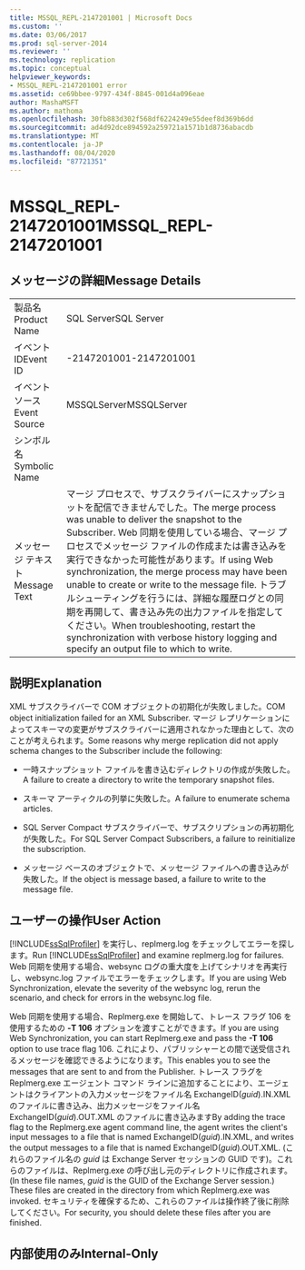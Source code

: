 ```yaml
---
title: MSSQL_REPL-2147201001 | Microsoft Docs
ms.custom: ''
ms.date: 03/06/2017
ms.prod: sql-server-2014
ms.reviewer: ''
ms.technology: replication
ms.topic: conceptual
helpviewer_keywords:
- MSSQL_REPL-2147201001 error
ms.assetid: ce69bbee-9797-434f-8845-001d4a096eae
author: MashaMSFT
ms.author: mathoma
ms.openlocfilehash: 30fb883d302f568df6224249e55deef8d369b6dd
ms.sourcegitcommit: ad4d92dce894592a259721a1571b1d8736abacdb
ms.translationtype: MT
ms.contentlocale: ja-JP
ms.lasthandoff: 08/04/2020
ms.locfileid: "87721351"
---
```

# <a name="mssql_repl-2147201001"></a><span data-ttu-id="13799-102">MSSQL_REPL-2147201001</span><span class="sxs-lookup"><span data-stu-id="13799-102">MSSQL_REPL-2147201001</span></span>
    
## <a name="message-details"></a><span data-ttu-id="13799-103">メッセージの詳細</span><span class="sxs-lookup"><span data-stu-id="13799-103">Message Details</span></span>  
  
|||  
|-|-|  
|<span data-ttu-id="13799-104">製品名</span><span class="sxs-lookup"><span data-stu-id="13799-104">Product Name</span></span>|<span data-ttu-id="13799-105">SQL Server</span><span class="sxs-lookup"><span data-stu-id="13799-105">SQL Server</span></span>|  
|<span data-ttu-id="13799-106">イベント ID</span><span class="sxs-lookup"><span data-stu-id="13799-106">Event ID</span></span>|<span data-ttu-id="13799-107">-2147201001</span><span class="sxs-lookup"><span data-stu-id="13799-107">-2147201001</span></span>|  
|<span data-ttu-id="13799-108">イベント ソース</span><span class="sxs-lookup"><span data-stu-id="13799-108">Event Source</span></span>|<span data-ttu-id="13799-109">MSSQLServer</span><span class="sxs-lookup"><span data-stu-id="13799-109">MSSQLServer</span></span>|  
|<span data-ttu-id="13799-110">シンボル名</span><span class="sxs-lookup"><span data-stu-id="13799-110">Symbolic Name</span></span>||  
|<span data-ttu-id="13799-111">メッセージ テキスト</span><span class="sxs-lookup"><span data-stu-id="13799-111">Message Text</span></span>|<span data-ttu-id="13799-112">マージ プロセスで、サブスクライバーにスナップショットを配信できませんでした。</span><span class="sxs-lookup"><span data-stu-id="13799-112">The merge process was unable to deliver the snapshot to the Subscriber.</span></span> <span data-ttu-id="13799-113">Web 同期を使用している場合、マージ プロセスでメッセージ ファイルの作成または書き込みを実行できなかった可能性があります。</span><span class="sxs-lookup"><span data-stu-id="13799-113">If using Web synchronization, the merge process may have been unable to create or write to the message file.</span></span> <span data-ttu-id="13799-114">トラブルシューティングを行うには、詳細な履歴ログとの同期を再開して、書き込み先の出力ファイルを指定してください。</span><span class="sxs-lookup"><span data-stu-id="13799-114">When troubleshooting, restart the synchronization with verbose history logging and specify an output file to which to write.</span></span>|  
  
## <a name="explanation"></a><span data-ttu-id="13799-115">説明</span><span class="sxs-lookup"><span data-stu-id="13799-115">Explanation</span></span>  
 <span data-ttu-id="13799-116">XML サブスクライバーで COM オブジェクトの初期化が失敗しました。</span><span class="sxs-lookup"><span data-stu-id="13799-116">COM object initialization failed for an XML Subscriber.</span></span> <span data-ttu-id="13799-117">マージ レプリケーションによってスキーマの変更がサブスクライバーに適用されなかった理由として、次のことが考えられます。</span><span class="sxs-lookup"><span data-stu-id="13799-117">Some reasons why merge replication did not apply schema changes to the Subscriber include the following:</span></span>  
  
-   <span data-ttu-id="13799-118">一時スナップショット ファイルを書き込むディレクトリの作成が失敗した。</span><span class="sxs-lookup"><span data-stu-id="13799-118">A failure to create a directory to write the temporary snapshot files.</span></span>  
  
-   <span data-ttu-id="13799-119">スキーマ アーティクルの列挙に失敗した。</span><span class="sxs-lookup"><span data-stu-id="13799-119">A failure to enumerate schema articles.</span></span>  
  
-   <span data-ttu-id="13799-120">SQL Server Compact サブスクライバーで、サブスクリプションの再初期化が失敗した。</span><span class="sxs-lookup"><span data-stu-id="13799-120">For SQL Server Compact Subscribers, a failure to reinitialize the subscription.</span></span>  
  
-   <span data-ttu-id="13799-121">メッセージ ベースのオブジェクトで、メッセージ ファイルへの書き込みが失敗した。</span><span class="sxs-lookup"><span data-stu-id="13799-121">If the object is message based, a failure to write to the message file.</span></span>  
  
## <a name="user-action"></a><span data-ttu-id="13799-122">ユーザーの操作</span><span class="sxs-lookup"><span data-stu-id="13799-122">User Action</span></span>  
 <span data-ttu-id="13799-123">[!INCLUDE[ssSqlProfiler](../../includes/sssqlprofiler-md.md)] を実行し、replmerg.log をチェックしてエラーを探します。</span><span class="sxs-lookup"><span data-stu-id="13799-123">Run [!INCLUDE[ssSqlProfiler](../../includes/sssqlprofiler-md.md)] and examine replmerg.log for failures.</span></span> <span data-ttu-id="13799-124">Web 同期を使用する場合、websync ログの重大度を上げてシナリオを再実行し、websync.log ファイルでエラーをチェックします。</span><span class="sxs-lookup"><span data-stu-id="13799-124">If you are using Web Synchronization, elevate the severity of the websync log, rerun the scenario, and check for errors in the websync.log file.</span></span>  
  
 <span data-ttu-id="13799-125">Web 同期を使用する場合、Replmerg.exe を開始して、トレース フラグ 106 を使用するための **-T 106** オプションを渡すことができます。</span><span class="sxs-lookup"><span data-stu-id="13799-125">If you are using Web Synchronization, you can start Replmerg.exe and pass the **-T 106** option to use trace flag 106.</span></span> <span data-ttu-id="13799-126">これにより、パブリッシャーとの間で送受信されるメッセージを確認できるようになります。</span><span class="sxs-lookup"><span data-stu-id="13799-126">This enables you to see the messages that are sent to and from the Publisher.</span></span> <span data-ttu-id="13799-127">トレース フラグを Replmerg.exe エージェント コマンド ラインに追加することにより、エージェントはクライアントの入力メッセージをファイル名 ExchangeID(*guid*).IN.XML のファイルに書き込み、出力メッセージをファイル名 ExchangeID(*guid*).OUT.XML のファイルに書き込みます</span><span class="sxs-lookup"><span data-stu-id="13799-127">By adding the trace flag to the Replmerg.exe agent command line, the agent writes the client's input messages to a file that is named ExchangeID(*guid*).IN.XML, and writes the output messages to a file that is named ExchangeID(*guid*).OUT.XML.</span></span> <span data-ttu-id="13799-128">(これらのファイル名の *guid* は Exchange Server セッションの GUID です)。これらのファイルは、Replmerg.exe の呼び出し元のディレクトリに作成されます。</span><span class="sxs-lookup"><span data-stu-id="13799-128">(In these file names, *guid* is the GUID of the Exchange Server session.) These files are created in the directory from which Replmerg.exe was invoked.</span></span> <span data-ttu-id="13799-129">セキュリティを確保するため、これらのファイルは操作終了後に削除してください。</span><span class="sxs-lookup"><span data-stu-id="13799-129">For security, you should delete these files after you are finished.</span></span>  
  
## <a name="internal-only"></a><span data-ttu-id="13799-130">内部使用のみ</span><span class="sxs-lookup"><span data-stu-id="13799-130">Internal-Only</span></span>  
  
